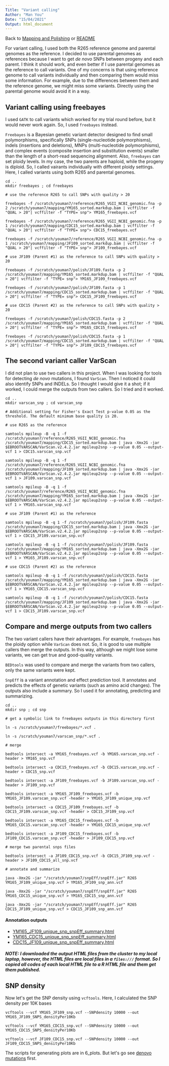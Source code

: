 ```yaml
---
Title: "Variant calling"
Author: "Man You"
Date: "15/04/2021"
Output: html_document
---
```

Back to [Mapping and Polishing](https://github.com/manyou7/Bio722_project_genomic_variation/blob/346ee8842927b17bb02dea023d0c9673bbc3098f/2_mapping.md) or [README](https://github.com/manyou7/Bio722_project_genomic_variation/blob/73e10cbdcfe81b789a9d6b22b8bbdb2e336b3dda/README.md)

For variant calling, I used both the R265 reference genome and parental genomes as the reference. I decided to use parental genomes as references because I want to get _de novo_ SNPs between progeny and each parent. I think it should work, and even better if I use parental genomes as the reference to call variants. One of my concerns is that using reference genome to call variants individually and then comparing them would miss some information. For example, due to the differences between them and the reference genome, we might miss some variants. Directly using the parental genome would avoid it in a way.

## Variant calling using freebayes

I used ```GATK``` to call variants which worked for my trial round before, but it would never work again. So, I used ```freebayes``` instead. 

```Freebayes``` is a Bayesian genetic variant detector designed to find small polymorphisms, specifically SNPs (single-nucleotide polymorphisms), indels (insertions and deletions), MNPs (multi-nucleotide polymorphisms), and complex events (composite insertion and substitution events) smaller than the length of a short-read sequencing alignment. Also, ```freebayes``` can set ploidy levels. In my case, the two parents are haploid, while the progeny is diploid. So, I called vairants individually with different ploidy settings. Here, I called variants using both R265 and parental genomes.

```{bash}
cd ..
mkdir freebayes ; cd freebayes

# use the reference R265 to call SNPs with quality > 20

freebayes -f /scratch/youman7/reference/R265_VGII_NCBI_genomic.fna -p 2 /scratch/youman7/mapping/YM165_sorted.markdup.bam | vcffilter -f "QUAL > 20"| vcffilter -f "TYPE= snp"> YM165_freebayes.vcf

freebayes -f /scratch/youman7/reference/R265_VGII_NCBI_genomic.fna -p 1 /scratch/youman7/mapping/CDC15_sorted.markdup.bam | vcffilter -f "QUAL > 20"| vcffilter -f "TYPE= snp"> CDC15_freebayes.vcf

freebayes -f /scratch/youman7/reference/R265_VGII_NCBI_genomic.fna -p 1 /scratch/youman7/mapping/JF109_sorted.markdup.bam | vcffilter -f "QUAL > 20"| vcffilter -f "TYPE= snp"> JF109_freebayes.vcf

# use JF109 (Parent #1) as the reference to call SNPs with quality > 20

freebayes -f /scratch/youman7/polish/JF109.fasta -p 2 /scratch/youman7/mapping/YM165_sorted.markdup.bam | vcffilter -f "QUAL > 20"| vcffilter -f "TYPE= snp"> YM165_JF109_freebayes.vcf

freebayes -f /scratch/youman7/polish/JF109.fasta -p 1 /scratch/youman7/mapping/CDC15_sorted.markdup.bam | vcffilter -f "QUAL > 20"| vcffilter -f "TYPE= snp"> CDC15_JF109_freebayes.vcf

# use CDC15 (Parent #2) as the reference to call SNPs with quality > 20

freebayes -f /scratch/youman7/polish/CDC15.fasta -p 2 /scratch/youman7/mapping/YM165_sorted.markdup.bam | vcffilter -f "QUAL > 20"| vcffilter -f "TYPE= snp"> YM165_CDC15_freebayes.vcf

freebayes -f /scratch/youman7/polish/CDC15.fasta -p 1 /scratch/youman7/mapping/CDC15_sorted.markdup.bam | vcffilter -f "QUAL > 20"| vcffilter -f "TYPE= snp"> JF109_CDC15_freebayes.vcf
```

## The second variant caller VarScan

I did not plan to use two callers in this project. When I was looking for tools for detecting _de novo_ mutations, I found ```VarScan```. Then I noticed it could also identify SNPs and INDELs. So I thought I would give it a shot; if it worked, I could merge the outputs from two callers. So I tried and it worked.

```{bash}
cd ..
mkdir varscan_snp ; cd varscan_snp

# Additional setting for Fisher's Exact Test p-value 0.05 as the threshold. The default minimum base quality is 20.

# use R265 as the reference

samtools mpileup -B -q 1 -f /scratch/youman7/reference/R265_VGII_NCBI_genomic.fna /scratch/youman7/mapping/CDC15_sorted.markdup.bam | java -Xmx2G -jar $EBROOTVARSCAN/VarScan.v2.4.2.jar mpileup2snp --p-value 0.05 --output-vcf 1 > CDC15.varscan_snp.vcf

samtools mpileup -B -q 1 -f /scratch/youman7/reference/R265_VGII_NCBI_genomic.fna /scratch/youman7/mapping/JF109_sorted.markdup.bam | java -Xmx2G -jar $EBROOTVARSCAN/VarScan.v2.4.2.jar mpileup2snp --p-value 0.05 --output-vcf 1 > JF109.varscan_snp.vcf

samtools mpileup -B -q 1 -f /scratch/youman7/reference/R265_VGII_NCBI_genomic.fna /scratch/youman7/mapping/YM165_sorted.markdup.bam | java -Xmx2G -jar $EBROOTVARSCAN/VarScan.v2.4.2.jar mpileup2snp --p-value 0.05 --output-vcf 1 > YM165.varscan_snp.vcf

# use JF109 (Parent #1) as the reference

samtools mpileup -B -q 1 -f /scratch/youman7/polish/JF109.fasta /scratch/youman7/mapping/CDC15_sorted.markdup.bam | java -Xmx2G -jar $EBROOTVARSCAN/VarScan.v2.4.2.jar mpileup2snp --p-value 0.05 --output-vcf 1 > CDC15_JF109.varscan_snp.vcf

samtools mpileup -B -q 1 -f /scratch/youman7/polish/JF109.fasta /scratch/youman7/mapping/YM165_sorted.markdup.bam | java -Xmx2G -jar $EBROOTVARSCAN/VarScan.v2.4.2.jar mpileup2snp --p-value 0.05 --output-vcf 1 > YM165_JF109.varscan_snp.vcf

# use CDC15 (Parent #2) as the reference

samtools mpileup -B -q 1 -f /scratch/youman7/polish/CDC15.fasta /scratch/youman7/mapping/YM165_sorted.markdup.bam | java -Xmx2G -jar $EBROOTVARSCAN/VarScan.v2.4.2.jar mpileup2snp --p-value 0.05 --output-vcf 1 > YM165_CDC15.varscan_snp.vcf

samtools mpileup -B -q 1 -f /scratch/youman7/polish/CDC15.fasta /scratch/youman7/mapping/JF109_sorted.markdup.bam | java -Xmx2G -jar $EBROOTVARSCAN/VarScan.v2.4.2.jar mpileup2snp --p-value 0.05 --output-vcf 1 > CDC15_JF109.varscan_snp.vcf
```

## Compare and merge outputs from two callers

The two variant callers have their advantages. For example, ```freebayes``` has the ploidy option while ```VarScan``` does not. So, it is good to use multiple callers then merge the outputs. In this way, although we might lose some variants, we can get true and good-quality variants.

```BEDtools``` was used to compare and merge the variants from two callers, only the same variants were kept.

```SnpEff``` is a variant annotation and effect prediction tool. It annotates and predicts the effects of genetic variants (such as amino acid changes). The outputs also include a summary. So I used it for annotating, predicting and summarizing.

```{bash}
cd ..
mkdir snp ; cd snp

# get a symbolic link to freebayes outputs in this directory first 

ln -s /scratch/youman7/freebayes/*.vcf .

ln -s /scratch/youman7/varscan_snp/*.vcf .

# merge 

bedtools intersect -a YM165_freebayes.vcf -b YM165.varscan_snp.vcf -header > YM165_snp.vcf

bedtools intersect -a CDC15_freebayes.vcf -b CDC15.varscan_snp.vcf -header > CDC15_snp.vcf

bedtools intersect -a JF109_freebayes.vcf -b JF109.varscan_snp.vcf -header > JF109_snp.vcf

bedtools intersect -a YM165_JF109_freebayes.vcf -b YM165_JF109.varscan_snp.vcf -header > YM165_JF109_unique_snp.vcf

bedtools intersect -a CDC15_JF109_freebayes.vcf -b CDC15_JF109.varscan_snp.vcf -header > CDC15_JF109_snp.vcf

bedtools intersect -a YM165_CDC15_freebayes.vcf -b YM165_CDC15.varscan_snp.vcf -header > YM165_CDC15_unique_snp.vcf

bedtools intersect -a JF109_CDC15_freebayes.vcf -b JF109_CDC15.varscan_snp.vcf -header > JF109_CDC15_snp.vcf

# merge two parental snps files

bedtools intersect -a JF109_CDC15_snp.vcf -b CDC15_JF109_snp.vcf -header > JF109_CDC15_all_snp.vcf

# annotate and summarize

java -Xmx2G -jar "/scratch/youman7/snpEff/snpEff.jar" R265 YM165_JF109_unique_snp.vcf > YM165_JF109_snp_ann.vcf

java -Xmx2G -jar "/scratch/youman7/snpEff/snpEff.jar" R265 YM165_CDC15_unique_snp.vcf > YM165_CDC15_snp_ann.vcf

java -Xmx2G -jar "/scratch/youman7/snpEff/snpEff.jar" R265 CDC15_JF109_unique_snp.vcf > CDC15_JF109_snp_ann.vcf
```

#### Annotation outputs
- [YM165_JF109_unique_snp_snpEff_summary.html](https://rpubs.com/manyou7/YM165_JF109_unique_snp)
- [YM165_CDC15_unique_snp_snpEff_summary.html](https://rpubs.com/manyou7/YM165_CDC15_unique_snp)
- [CDC15_JF109_unique_snp_snpEff_summary.html](https://rpubs.com/manyou7/CDC15_JF109_unique_snp_SnpEff)

##### NOTE: I downloaded the output HTML files from the cluster to my local laptop, however, the HTML files are local files in a ```files:///``` format. So I copied all codes of each local HTML file to a R HTML file and them get them published.

## SNP density

Now let's get the SNP density using ```vcftools```. Here, I calculated the SNP density per 10K bases

```{bash}
vcftools --vcf YM165_JF109_snp.vcf --SNPdensity 10000 --out YM165_JF109_SNPS_densityPer10Kb

vcftools --vcf YM165_CDC15_snp.vcf --SNPdensity 10000 --out YM165_CDC15_SNPS_densityPer10Kb

vcftools --vcf JF109_CDC15_snp.vcf --SNPdensity 10000 --out JF109_CDC15_SNPS_densityPer10Kb
```

The scripts for generating plots are in 6_plots. But let's go see [denovo mutations](https://github.com/manyou7/Bio722_project_genomic_variation/blob/346ee8842927b17bb02dea023d0c9673bbc3098f/4_denovo_mutations.md) first. 






